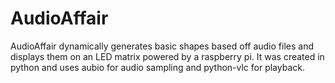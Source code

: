 # AudioAffair

AudioAffair dynamically generates basic shapes based off audio files and displays them on an LED matrix powered by a raspberry pi. It was created in python and uses aubio for audio sampling and python-vlc for playback. 
